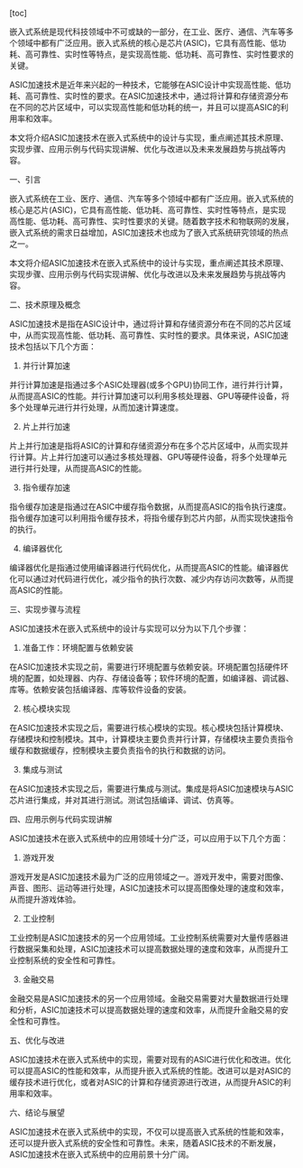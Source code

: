 
[toc]                    
                
                
嵌入式系统是现代科技领域中不可或缺的一部分，在工业、医疗、通信、汽车等多个领域中都有广泛应用。嵌入式系统的核心是芯片(ASIC)，它具有高性能、低功耗、高可靠性、实时性等特点，是实现高性能、低功耗、高可靠性、实时性要求的关键。

ASIC加速技术是近年来兴起的一种技术，它能够在ASIC设计中实现高性能、低功耗、高可靠性、实时性的要求。在ASIC加速技术中，通过将计算和存储资源分布在不同的芯片区域中，可以实现高性能和低功耗的统一，并且可以提高ASIC的利用率和效率。

本文将介绍ASIC加速技术在嵌入式系统中的设计与实现，重点阐述其技术原理、实现步骤、应用示例与代码实现讲解、优化与改进以及未来发展趋势与挑战等内容。

一、引言

嵌入式系统在工业、医疗、通信、汽车等多个领域中都有广泛应用。嵌入式系统的核心是芯片(ASIC)，它具有高性能、低功耗、高可靠性、实时性等特点，是实现高性能、低功耗、高可靠性、实时性要求的关键。随着数字技术和物联网的发展，嵌入式系统的需求日益增加，ASIC加速技术也成为了嵌入式系统研究领域的热点之一。

本文将介绍ASIC加速技术在嵌入式系统中的设计与实现，重点阐述其技术原理、实现步骤、应用示例与代码实现讲解、优化与改进以及未来发展趋势与挑战等内容。

二、技术原理及概念

ASIC加速技术是指在ASIC设计中，通过将计算和存储资源分布在不同的芯片区域中，从而实现高性能、低功耗、高可靠性、实时性的要求。具体来说，ASIC加速技术包括以下几个方面：

1. 并行计算加速

并行计算加速是指通过多个ASIC处理器(或多个GPU)协同工作，进行并行计算，从而提高ASIC的性能。并行计算加速可以利用多核处理器、GPU等硬件设备，将多个处理单元进行并行处理，从而加速计算速度。

2. 片上并行加速

片上并行加速是指将ASIC的计算和存储资源分布在多个芯片区域中，从而实现并行计算。片上并行加速可以通过多核处理器、GPU等硬件设备，将多个处理单元进行并行处理，从而提高ASIC的性能。

3. 指令缓存加速

指令缓存加速是指通过在ASIC中缓存指令数据，从而提高ASIC的指令执行速度。指令缓存加速可以利用指令缓存技术，将指令缓存到芯片内部，从而实现快速指令的执行。

4. 编译器优化

编译器优化是指通过使用编译器进行代码优化，从而提高ASIC的性能。编译器优化可以通过对代码进行优化，减少指令的执行次数、减少内存访问次数等，从而提高ASIC的性能。

三、实现步骤与流程

ASIC加速技术在嵌入式系统中的设计与实现可以分为以下几个步骤：

1. 准备工作：环境配置与依赖安装

在ASIC加速技术实现之前，需要进行环境配置与依赖安装。环境配置包括硬件环境的配置，如处理器、内存、存储设备等；软件环境的配置，如编译器、调试器、库等。依赖安装包括编译器、库等软件设备的安装。

2. 核心模块实现

在ASIC加速技术实现之后，需要进行核心模块的实现。核心模块包括计算模块、存储模块和控制模块。其中，计算模块主要负责并行计算，存储模块主要负责指令缓存和数据缓存，控制模块主要负责指令的执行和数据的访问。

3. 集成与测试

在ASIC加速技术实现之后，需要进行集成与测试。集成是将ASIC加速模块与ASIC芯片进行集成，并对其进行测试。测试包括编译、调试、仿真等。

四、应用示例与代码实现讲解

ASIC加速技术在嵌入式系统中的应用领域十分广泛，可以应用于以下几个方面：

1. 游戏开发

游戏开发是ASIC加速技术最为广泛的应用领域之一。游戏开发中，需要对图像、声音、图形、运动等进行处理，ASIC加速技术可以提高图像处理的速度和效率，从而提升游戏体验。

2. 工业控制

工业控制是ASIC加速技术的另一个应用领域。工业控制系统需要对大量传感器进行数据采集和处理，ASIC加速技术可以提高数据处理的速度和效率，从而提升工业控制系统的安全性和可靠性。

3. 金融交易

金融交易是ASIC加速技术的另一个应用领域。金融交易需要对大量数据进行处理和分析，ASIC加速技术可以提高数据处理的速度和效率，从而提升金融交易的安全性和可靠性。

五、优化与改进

ASIC加速技术在嵌入式系统中的实现，需要对现有的ASIC进行优化和改进。优化可以提高ASIC的性能和效率，从而提升嵌入式系统的性能。改进可以是对ASIC的缓存技术进行优化，或者对ASIC的计算和存储资源进行改进，从而提升ASIC的利用率和效率。

六、结论与展望

ASIC加速技术在嵌入式系统中的实现，不仅可以提高嵌入式系统的性能和效率，还可以提升嵌入式系统的安全性和可靠性。未来，随着ASIC技术的不断发展，ASIC加速技术在嵌入式系统中的应用前景十分广阔。

